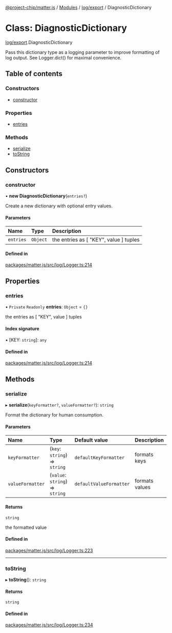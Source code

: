 [@project-chip/matter.js](../README.md) / [Modules](../modules.md) / [log/export](../modules/log_export.md) / DiagnosticDictionary

# Class: DiagnosticDictionary

[log/export](../modules/log_export.md).DiagnosticDictionary

Pass this dictionary type as a logging parameter to improve formatting of
log output.  See Logger.dict() for maximal convenience.

## Table of contents

### Constructors

- [constructor](log_export.DiagnosticDictionary.md#constructor)

### Properties

- [entries](log_export.DiagnosticDictionary.md#entries)

### Methods

- [serialize](log_export.DiagnosticDictionary.md#serialize)
- [toString](log_export.DiagnosticDictionary.md#tostring)

## Constructors

### constructor

• **new DiagnosticDictionary**(`entries?`)

Create a new dictionary with optional entry values.

#### Parameters

| Name | Type | Description |
| :------ | :------ | :------ |
| `entries` | `Object` | the entries as [ "KEY", value ] tuples |

#### Defined in

[packages/matter.js/src/log/Logger.ts:214](https://github.com/project-chip/matter.js/blob/b7330d72/packages/matter.js/src/log/Logger.ts#L214)

## Properties

### entries

• `Private` `Readonly` **entries**: `Object` = `{}`

the entries as [ "KEY", value ] tuples

#### Index signature

▪ [KEY: `string`]: `any`

#### Defined in

[packages/matter.js/src/log/Logger.ts:214](https://github.com/project-chip/matter.js/blob/b7330d72/packages/matter.js/src/log/Logger.ts#L214)

## Methods

### serialize

▸ **serialize**(`keyFormatter?`, `valueFormatter?`): `string`

Format the dictionary for human consumption.

#### Parameters

| Name | Type | Default value | Description |
| :------ | :------ | :------ | :------ |
| `keyFormatter` | (`key`: `string`) => `string` | `defaultKeyFormatter` | formats keys |
| `valueFormatter` | (`value`: `string`) => `string` | `defaultValueFormatter` | formats values |

#### Returns

`string`

the formatted value

#### Defined in

[packages/matter.js/src/log/Logger.ts:223](https://github.com/project-chip/matter.js/blob/b7330d72/packages/matter.js/src/log/Logger.ts#L223)

___

### toString

▸ **toString**(): `string`

#### Returns

`string`

#### Defined in

[packages/matter.js/src/log/Logger.ts:234](https://github.com/project-chip/matter.js/blob/b7330d72/packages/matter.js/src/log/Logger.ts#L234)
